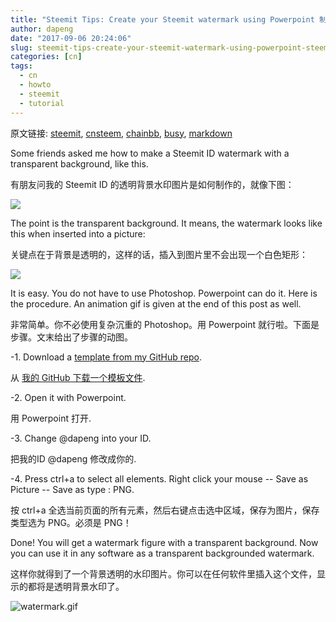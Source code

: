 ```yaml
---
title: "Steemit Tips: Create your Steemit watermark using Powerpoint 制作你的专属 Steemit 透明背景水印"
author: dapeng
date: "2017-09-06 20:24:06"
slug: steemit-tips-create-your-steemit-watermark-using-powerpoint-steemit
categories: [cn]
tags: 
  - cn
  - howto
  - steemit
  - tutorial
---
```


原文链接: [steemit](https://steemit.com/cn/@dapeng/steemit-tips-create-your-steemit-watermark-using-powerpoint-steemit), [cnsteem](https://cnsteem.com/cn/@dapeng/steemit-tips-create-your-steemit-watermark-using-powerpoint-steemit), [chainbb](https://chainbb.com/cn/@dapeng/steemit-tips-create-your-steemit-watermark-using-powerpoint-steemit), [busy](https://busy.org/cn/@dapeng/steemit-tips-create-your-steemit-watermark-using-powerpoint-steemit), [markdown](https://raw.githubusercontent.com/pzhaonet/steem_mirror/master/content/post/steemit-tips-create-your-steemit-watermark-using-powerpoint-steemit.md)

Some friends asked me how to make a Steemit ID watermark with a transparent background, like this.


有朋友问我的 Steemit ID 的透明背景水印图片是如何制作的，就像下图：


![](https://github.com/pzhaonet/steemit/blob/master/template/steemit-watermark.png?raw=true)


The point is the transparent background. It means, the watermark looks like this when inserted into a picture: 


关键点在于背景是透明的，这样的话，插入到图片里不会出现一个白色矩形：


![](https://steemitimages.com/0x0/https://steemitimages.com/DQmcZE5dqN8FPNLySugSupqdnNcyQFbm5pDxXyijyuuPRcC/i2017-07-25_04_academy2.jpg)


It is easy. You do not have to use Photoshop. Powerpoint can do it. Here is the procedure. An animation gif is given at the end of this post as well.


非常简单。你不必使用复杂沉重的 Photoshop。用 Powerpoint 就行啦。下面是步骤。文末给出了步骤的动图。


-1. Download a [template from my GitHub repo](https://github.com/pzhaonet/steemit/raw/master/template/steemit-watermark.potx). 


从 [我的 GitHub 下载一个模板文件](https://github.com/pzhaonet/steemit/raw/master/template/steemit-watermark.potx). 


-2. Open it with Powerpoint. 


用 Powerpoint 打开.


-3. Change @dapeng into your ID. 


把我的ID @dapeng 修改成你的. 


-4. Press ctrl+a to select all elements. Right click your mouse -- Save as Picture -- Save as type : PNG.


按 ctrl+a 全选当前页面的所有元素，然后右键点击选中区域，保存为图片，保存类型选为 PNG。必须是 PNG！



   Done! You will get a watermark figure with a transparent background. Now you can use it in any software as a transparent backgrounded watermark.



   这样你就得到了一个背景透明的水印图片。你可以在任何软件里插入这个文件，显示的都将是透明背景水印了。


![watermark.gif](https://steemitimages.com/DQmSuS61h1tRyFEbvUHCJBhHUUhgJZyz4tW6MhBPDZ2eEva/watermark.gif)
